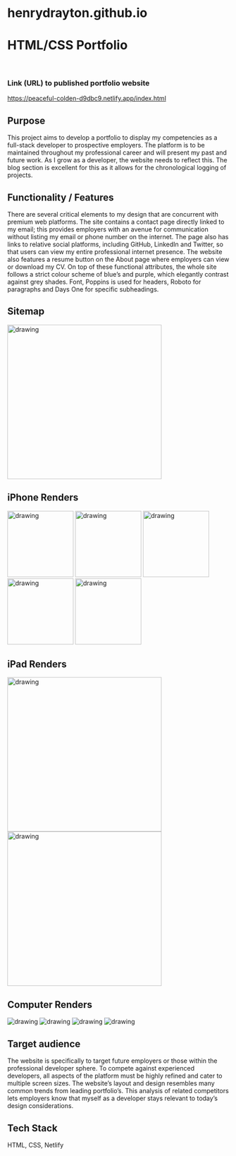 # henrydrayton.github.io
# HTML/CSS Portfolio 
<br>

### Link (URL) to published portfolio website
https://peaceful-colden-d9dbc9.netlify.app/index.html

## Purpose
This project aims to develop a portfolio to display my competencies as a full-stack developer to prospective employers.  The platform is to be maintained throughout my professional career and will present my past and future work.  As I grow as a developer, the website needs to reflect this. The blog section is excellent for this as it allows for the chronological logging of projects. 

## Functionality / Features
There are several critical elements to my design that are concurrent with premium web platforms. The site contains a contact page directly linked to my email; this provides employers with an avenue for communication without listing my email or phone number on the internet. The page also has links to relative social platforms, including GitHub, LinkedIn and Twitter, so that users can view my entire professional internet presence. The website also features a resume button on the About page where employers can view or download my CV. On top of these functional attributes, the whole site follows a strict colour scheme of blue’s and purple, which elegantly contrast against grey shades. Font, Poppins is used for headers, Roboto for paragraphs and Days One for specific subheadings. 

## Sitemap
<img src="./sitemap.png" alt="drawing" width="350vw"/>

## iPhone Renders
<div text-align= "center">
<img src="./renders/phone1.png" alt="drawing" width="150vw"/>
<img src="./renders/phone2.png" alt="drawing" width="150vw"/>
<img src="./renders/phone3.png" alt="drawing" width="150vw"/>
<img src="./renders/phone4.png" alt="drawing" width="150vw"/>
<img src="./renders/phone5.png" alt="drawing" width="150vw"/>
</div>

## iPad Renders
<img src="./renders/ipad1.png" alt="drawing" width="350vw"/>
<img src="./renders/ipad2.png" alt="drawing" width="350vw" />

## Computer Renders
<div align-content= "center">
<img src="./renders/comp1.png" alt="drawing"/>
<img src="./renders/comp2.png" alt="drawing"/>
<img src="./renders/comp3.png" alt="drawing"/>
<img src="./renders/comp4.png" alt="drawing"/>
</div>

## Target audience

The website is specifically to target future employers or those within the professional developer sphere. To compete against experienced developers, all aspects of the platform must be highly refined and cater to multiple screen sizes.  The website’s layout and design resembles many common trends from leading  portfolio’s. This analysis of related competitors lets employers know that myself as a developer stays relevant to today’s design considerations. 

## Tech Stack

HTML, CSS, Netlify





